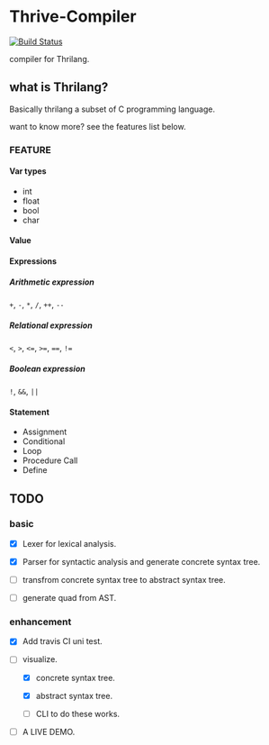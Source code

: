 # Thrive-Compiler

[![Build Status](https://travis-ci.org/Thrimbda/Thrive-Compiler.svg?branch=master)](https://travis-ci.org/Thrimbda/Thrive-Compiler)

compiler for Thrilang.

## what is Thrilang?

Basically thrilang a subset of C programming language.

want to know more? see the features list below.

### FEATURE

#### Var types

- int 
- float
- bool
- char

#### Value

#### Expressions

##### Arithmetic expression

`+`, `-`, `*`, `/`, `++`, `--`

##### Relational expression

`<`, `>`, `<=`, `>=`, `==`, `!=`

##### Boolean expression

`!`, `&&`, `||`

#### Statement

- Assignment
- Conditional
- Loop
- Procedure Call
- Define

## TODO

### basic

- [x] Lexer for lexical analysis.

- [x] Parser for syntactic analysis and generate concrete syntax tree.

- [ ] transfrom concrete syntax tree to abstract syntax tree.

- [ ] generate quad from AST.

### enhancement

- [x] Add travis CI uni test.

- [ ] visualize.
    - [x] concrete syntax tree.

    - [x] abstract syntax tree.

    - [ ] CLI to do these works.

- [ ] A LIVE DEMO.
